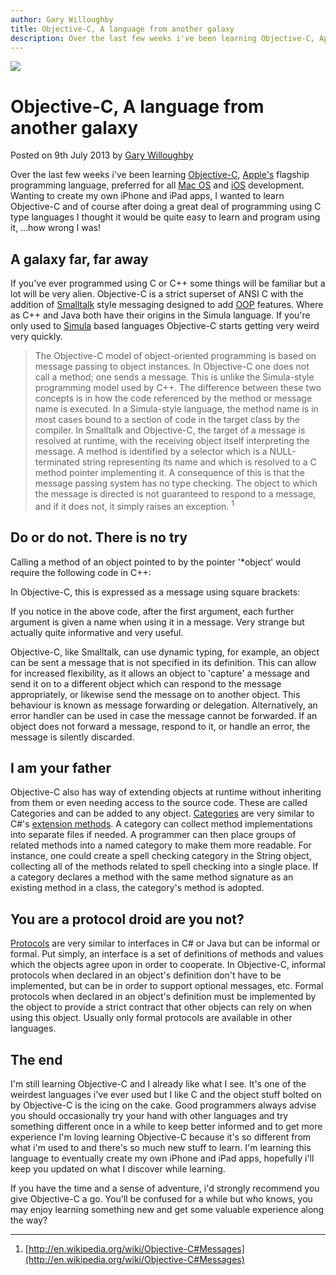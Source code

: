 ```yaml
---
author: Gary Willoughby
title: Objective-C, A language from another galaxy
description: Over the last few weeks i've been learning Objective-C, Apple's flagship programming language, preferred for all Mac OS and iOS development.
---
```


![](/nomad.uk.net/articles/images/objective-c-a-language-from-another-galaxy-banner.jpg)

# Objective-C, A language from another galaxy

<time>Posted on 9th July 2013 by [Gary Willoughby](/nomad.uk.net/pages/about.html)</time>

Over the last few weeks i've been learning [Objective-C](https://en.wikipedia.org/wiki/Objective-C), [Apple's](https://en.wikipedia.org/wiki/Apple_Inc.) flagship programming language, preferred for all [Mac OS](https://en.wikipedia.org/wiki/Macintosh_operating_systems) and [iOS](https://en.wikipedia.org/wiki/IOS) development. Wanting to create my own iPhone and iPad apps, I wanted to learn Objective-C and of course after doing a great deal of programming using C type languages I thought it would be quite easy to learn and program using it, …how wrong I was!

## A galaxy far, far away

If you've ever programmed using C or C++ some things will be familiar but a lot will be very alien. Objective-C is a strict superset of ANSI C with the addition of [Smalltalk](https://en.wikipedia.org/wiki/Smalltalk) style messaging designed to add [OOP](https://en.wikipedia.org/wiki/Object-oriented_programming) features. Where as C++ and Java both have their origins in the Simula language. If you're only used to [Simula](https://en.wikipedia.org/wiki/Simula) based languages Objective-C starts getting very weird very quickly.

> The Objective-C model of object-oriented programming is based on message passing to object instances. In Objective-C one does not call a method; one sends a message. This is unlike the Simula-style programming model used by C++. The difference between these two concepts is in how the code referenced by the method or message name is executed. In a Simula-style language, the method name is in most cases bound to a section of code in the target class by the compiler. In Smalltalk and Objective-C, the target of a message is resolved at runtime, with the receiving object itself interpreting the message. A method is identified by a selector which is a NULL-terminated string representing its name and which is resolved to a C method pointer implementing it. A consequence of this is that the message passing system has no type checking. The object to which the message is directed is not guaranteed to respond to a message, and if it does not, it simply raises an exception. <sup>1</sup>

## Do or do not. There is no try

Calling a method of an object pointed to by the pointer '*object' would require the following code in C++:

<script src="https://gist.github.com/nomad-software/f97408e81fe20de541aecb194e5f415d.js"></script>

In Objective-C, this is expressed as a message using square brackets:

<script src="https://gist.github.com/nomad-software/154e9b7680433791882eb0633efb8781.js"></script>

If you notice in the above code, after the first argument, each further argument is given a name when using it in a message. Very strange but actually quite informative and very useful.

Objective-C, like Smalltalk, can use dynamic typing, for example, an object can be sent a message that is not specified in its definition. This can allow for increased flexibility, as it allows an object to 'capture' a message and send it on to a different object which can respond to the message appropriately, or likewise send the message on to another object. This behaviour is known as message forwarding or delegation. Alternatively, an error handler can be used in case the message cannot be forwarded. If an object does not forward a message, respond to it, or handle an error, the message is silently discarded.

## I am your father

Objective-C also has way of extending objects at runtime without inheriting from them or even needing access to the source code. These are called Categories and can be added to any object. [Categories](https://en.wikipedia.org/wiki/Objective-C#Categories) are very similar to C#'s [extension methods](https://en.wikipedia.org/wiki/Extension_method). A category can collect method implementations into separate files if needed. A programmer can then place groups of related methods into a named category to make them more readable. For instance, one could create a spell checking category in the String object, collecting all of the methods related to spell checking into a single place. If a category declares a method with the same method signature as an existing method in a class, the category's method is adopted.

## You are a protocol droid are you not?

[Protocols](https://en.wikipedia.org/wiki/Objective-C#Protocols) are very similar to interfaces in C# or Java but can be informal or formal. Put simply, an interface is a set of definitions of methods and values which the objects agree upon in order to cooperate. In Objective-C, informal protocols when declared in an object's definition don't have to be implemented, but can be in order to support optional messages, etc. Formal protocols when declared in an object's definition must be implemented by the object to provide a strict contract that other objects can rely on when using this object. Usually only formal protocols are available in other languages.

## The end

I'm still learning Objective-C and I already like what I see. It's one of the weirdest languages i've ever used but I like C and the object stuff bolted on by Objective-C is the icing on the cake. Good programmers always advise you should occasionally try your hand with other languages and try something different once in a while to keep better informed and to get more experience I'm loving learning Objective-C because it's so different from what i'm used to and there's so much new stuff to learn. I'm learning this language to eventually create my own iPhone and iPad apps, hopefully i'll keep you updated on what I discover while learning.

If you have the time and a sense of adventure, i'd strongly recommend you give Objective-C a go. You'll be confused for a while but who knows, you may enjoy learning something new and get some valuable experience along the way?

---

1. [http://en.wikipedia.org/wiki/Objective-C#Messages](http://en.wikipedia.org/wiki/Objective-C#Messages)
